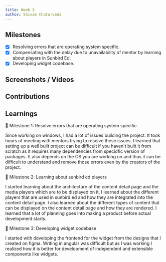```yaml
---
title: Week 3
author: Shivam Chaturvedi
---
```


## Milestones
- [x] Resolving errors that are operating system specific.
- [x] Compensating with the delay due to unavailability of mentor by learning about players in Sunbird Ed.
- [x] Developing widget codebase.

## Screenshots / Videos 

## Contributions

## Learnings

🎯 Milestone 1: Resolve errors that are operating system specific.

Since working on windows, I had a lot of issues building the project. It took hours of meeting with mentors trying to resolve these issues. I learned that setting up a well built project can be difficult if you haven't built it from scratch as it requires many dependencies from speciofic version of packages. It also depends on the OS you are working on and thus it can be difficult to understand and remove those errors even by the creators of the project.


🎯 Milestone 2: Learning about sunbird ed players

I started learning about the architecture of the content detail page and the media players which are to be displayed on it. I learned about the different players that are used in sunbird ed and how they are integrated into the content detail page. I also learned about the different types of content that can be displayed on the content detail page and how they are rendered. I learned that a lot of planning goes into making a product before actual development starts. 


🎯 Milestone 3: Developing widget codebase

I started with developing the frontend for the widget from the designs that I created on figma. Writing in angular was difficult but as I was working I realized how it is better for development of independent and extensible components like widgets.